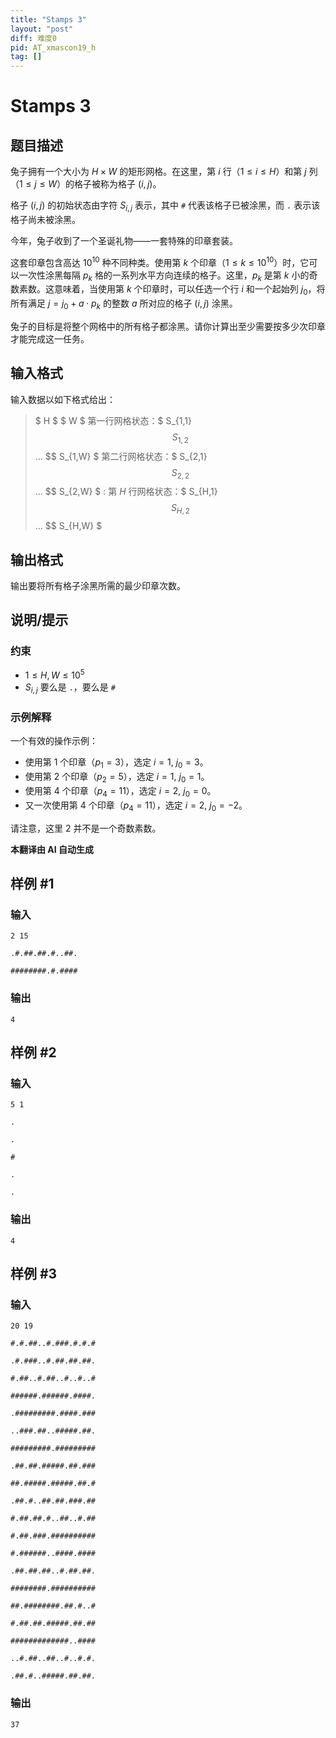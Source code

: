 ```yaml
---
title: "Stamps 3"
layout: "post"
diff: 难度0
pid: AT_xmascon19_h
tag: []
---
```


# Stamps 3

## 题目描述

兔子拥有一个大小为 $H \times W$ 的矩形网格。在这里，第 $i$ 行（$1 \le i \le H$）和第 $j$ 列（$1 \le j \le W$）的格子被称为格子 $(i, j)$。

格子 $(i, j)$ 的初始状态由字符 $S_{i,j}$ 表示，其中 `#` 代表该格子已被涂黑，而 `.` 表示该格子尚未被涂黑。

今年，兔子收到了一个圣诞礼物——一套特殊的印章套装。

这套印章包含高达 $10^{10}$ 种不同种类。使用第 $k$ 个印章（$1 \le k \le 10^{10}$）时，它可以一次性涂黑每隔 $p_k$ 格的一系列水平方向连续的格子。这里，$p_k$ 是第 $k$ 小的奇数素数。这意味着，当使用第 $k$ 个印章时，可以任选一个行 $i$ 和一个起始列 $j_0$，将所有满足 $j = j_0 + a \cdot p_k$ 的整数 $a$ 所对应的格子 $(i, j)$ 涂黑。

兔子的目标是将整个网格中的所有格子都涂黑。请你计算出至少需要按多少次印章才能完成这一任务。

## 输入格式

输入数据以如下格式给出：

> $ H $ $ W $ 
> 第一行网格状态：$ S_{1,1} $$ S_{1,2} $$ ... $$ S_{1,W} $
> 第二行网格状态：$ S_{2,1} $$ S_{2,2} $$ ... $$ S_{2,W} $
> :
> 第 $H$ 行网格状态：$ S_{H,1} $$ S_{H,2} $$ ... $$ S_{H,W} $

## 输出格式

输出要将所有格子涂黑所需的最少印章次数。

## 说明/提示

### 约束

- $1 \le H, W \le 10^5$
- $S_{i,j}$ 要么是 `.`，要么是 `#`

### 示例解释

一个有效的操作示例：
- 使用第 1 个印章（$p_1 = 3$），选定 $i = 1$, $j_0 = 3$。
- 使用第 2 个印章（$p_2 = 5$），选定 $i = 1$, $j_0 = 1$。
- 使用第 4 个印章（$p_4 = 11$），选定 $i = 2$, $j_0 = 0$。
- 又一次使用第 4 个印章（$p_4 = 11$），选定 $i = 2$, $j_0 = -2$。

请注意，这里 $2$ 并不是一个奇数素数。

 **本翻译由 AI 自动生成**

## 样例 #1

### 输入

```
2 15
.#.##.##.#..##.
########.#.####
```

### 输出

```
4
```

## 样例 #2

### 输入

```
5 1
.
.
#
.
.
```

### 输出

```
4
```

## 样例 #3

### 输入

```
20 19
#.#.##..#.###.#.#.#
.#.###..#.##.##.##.
#.##..#.##..#..#..#
######.######.####.
.#########.####.###
..###.##..#####.##.
#########.#########
.##.##.#####.##.###
##.#####.#####.##.#
.##.#..##.##.###.##
#.##.##.#..##..#.##
#.##.###.##########
#.######..####.####
.##.##.##..#.##.##.
########.##########
##.########.##.#..#
#.##.##.#####.##.##
#############..####
..#.##..##..#..#.#.
.##.#..#####.##.##.
```

### 输出

```
37
```

